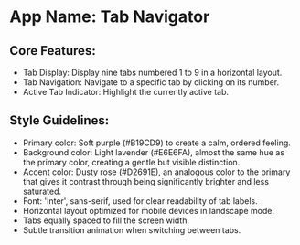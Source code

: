 # **App Name**: Tab Navigator

## Core Features:

- Tab Display: Display nine tabs numbered 1 to 9 in a horizontal layout.
- Tab Navigation: Navigate to a specific tab by clicking on its number.
- Active Tab Indicator: Highlight the currently active tab.

## Style Guidelines:

- Primary color: Soft purple (#B19CD9) to create a calm, ordered feeling.
- Background color: Light lavender (#E6E6FA), almost the same hue as the primary color, creating a gentle but visible distinction.
- Accent color: Dusty rose (#D2691E), an analogous color to the primary that gives it contrast through being significantly brighter and less saturated.
- Font: 'Inter', sans-serif, used for clear readability of tab labels.
- Horizontal layout optimized for mobile devices in landscape mode.
- Tabs equally spaced to fill the screen width.
- Subtle transition animation when switching between tabs.